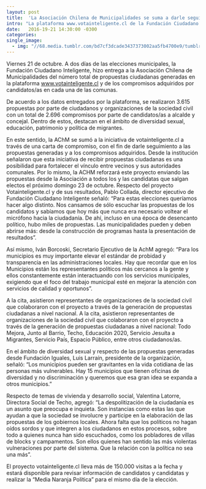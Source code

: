 ```yaml
---
layout: post
title:  'La Asociación Chilena de Municipalidades se suma a darle seguimiento a las propuestas ciudadanas y compromisos adquiridos por parte de los candidatos a través de votainteligente.cl'
intro: "La plataforma www.votainteligente.cl de la Fundación Ciudadano Inteligente logró un total de 3.615 propuestas ciudadanas y 2.696 compromisos por parte de candidatos a alcalde y concejal."
date:   2016-19-21 14:30:00 -0300
categories: 
single_image:
  - img: "//68.media.tumblr.com/bd7cf3dcade3437373002aa5fb4700e9/tumblr_inline_ofevokEhQW1r9usgg_500.jpg"
---
```

Viernes 21 de octubre. A dos días de las elecciones municipales, la Fundación Ciudadano Inteligente, hizo entrega a la Asociación Chilena de Municipalidades del número total de propuestas ciudadanas generadas en la plataforma www.votainteligente.cl y de los compromisos adquiridos por candidatos/as en cada una de las comunas.

De acuerdo a los datos entregados por la plataforma, se realizaron 3.615 propuestas por parte de ciudadanos y organizaciones de la sociedad civil con un total de 2.696 compromisos por parte de candidatos/as a alcalde y concejal. Dentro de estos, destacan en el ámbito de diversidad sexual, educación, patrimonio y política de migrantes.

En este sentido, la AChM se sumó a la iniciativa de votainteligente.cl  a través de una carta de compromiso, con el fin de darle seguimiento a las propuestas generadas y a los compromisos adquiridos. Desde la institución señalaron que esta iniciativa de recibir propuestas ciudadanas es una posibilidad para fortalecer el vínculo entre vecinos y sus autoridades comunales. Por lo mismo, la ACHM reforzará este proyecto enviando las propuestas desde la Asociación a todos los y las candidatas que salgan electos el próximo domingo 23 de octubre.
Respecto del proyecto Votainteligente.cl y de sus resultados, Pablo Collada, director ejecutivo de Fundación Ciudadano Inteligente señaló: “Para estas elecciones queríamos hacer algo distinto. Nos cansamos de sólo escuchar las propuestas de los candidatos y sabíamos que hoy más que nunca era necesario voltear el micrófono hacia la ciudadanía. De ahí, incluso en una época de desencanto político, hubo miles de propuestas. Las municipalidades pueden y deben abrirse más: desde la construcción de programas hasta la presentación de resultados”.

Así mismo, Iván Borcoski, Secretario Ejecutivo de la AchM agregó: “Para los municipios es muy importante elevar el estándar de probidad y transparencia en las administraciones locales. Hay que recordar que en los Municipios están los representantes políticos más cercanos a la gente y ellos constantemente  están interactuando con los servicios municipales, exigiendo que el foco del trabajo municipal esté en mejorar la atención con servicios de calidad y oportunos”.

A la cita, asistieron representantes de organizaciones de la sociedad civil que colaboraron con el proyecto a través de la generación de propuestas ciudadanas a nivel nacional. A la cita, asistieron representantes de organizaciones de la sociedad civil que colaboraron con el proyecto a través de la generación de propuestas ciudadanas a nivel nacional: Todo Mejora, Junto al Barrio, Techo, Educación 2020, Servicio Jesuíta a Migrantes, Servicio País, Espacio Público, entre otros ciudadanos/as.

En el ámbito de diversidad sexual y respecto de las propuestas generadas desde Fundación Iguales,  Luis Larraín, presidente de la organización, señaló: “Los municipios pueden ser gravitantes en la vida cotidiana de las personas más vulnerables. Hay 15 municipios que tienen oficinas de diversidad y no discriminación y queremos que esa gran idea se expanda a otros municipios.”

Respecto de temas de vivienda y desarrollo social, Valentina Latorre, Directora Social de Techo,  agregó: “La despolitización de la ciudadanía es un asunto que preocupa e inquieta. Son instancias como estas las que ayudan a que la sociedad se involucre y participe en la elaboración de las propuestas de los gobiernos locales. Ahora falta que los políticos no hagan oídos sordos y que integren a los ciudadanos en estos procesos, sobre todo a quienes nunca han sido escuchados, como los pobladores de villas de blocks y campamentos. Son ellos quienes han sentido las más violentas vulneraciones por parte del sistema. Que la relación con la política no sea una más”.

El proyecto votainteligente.cl lleva más de 150.000 visitas a la fecha y estará disponible para revisar información de candidatos y candidatas y realizar la “Media Naranja Política” para el mismo día de la elección.
